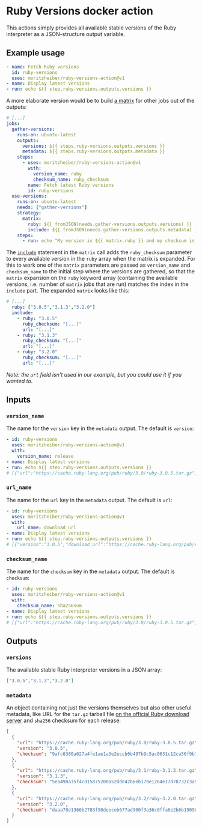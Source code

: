 # Ruby Versions docker action

This actions simply provides all available stable versions of the Ruby interpreter as a JSON-structure output variable.

## Example usage

```yaml
- name: Fetch Ruby versions
  id: ruby-versions
  uses: moritzheiber/ruby-versions-action@v1
- name: Display latest versions
- run: echo ${{ step.ruby-versions.outputs.versions }}
```

A more elaborate version would be to build [a matrix](https://docs.github.com/en/actions/using-workflows/workflow-syntax-for-github-actions#jobsjob_idstrategymatrix) for other jobs out of the outputs:

```yaml
# [...]
jobs:
  gather-versions:
    runs-on: ubuntu-latest
    outputs:
      versions: ${{ steps.ruby-versions.outputs.versions }}
      metadata: ${{ steps.ruby-versions.outputs.metadata }}
    steps:
      - uses: moritzheiber/ruby-versions-action@v1
        with:
          version_name: ruby
          checksum_name: ruby_checksum
        name: Fetch latest Ruby versions
        id: ruby-versions
  use-versions:
    runs-on: ubuntu-latest
    needs: ["gather-versions"]
    strategy:
      matrix:
        ruby: ${{ fromJSON(needs.gather-versions.outputs.versions) }}
        include: ${{ fromJSON(needs.gather-versions.outputs.metadata) }}
    steps:
      - run: echo "My version is ${{ matrix.ruby }} and my checksum is ${{ matrix.ruby_checksum }}"
```

The [`include`](https://docs.github.com/en/actions/using-workflows/workflow-syntax-for-github-actions#jobsjob_idstrategymatrixinclude) statement in the `matrix` call adds the `ruby_checksum` parameter to every available version in the `ruby` array when the matrix is expanded. For this to work one of the `matrix` parameters are passed as `version_name` and `checksum_name` to the initial step where the versions are gathered, so that the `matrix` expansion on the `ruby` keyword array (containing the available versions, i.e. number of `matrix` jobs that are run) matches the index in the `include` part. The expanded `matrix` looks like this:

```yaml
# [...]
  ruby: ["3.0.5","3.1.3","3.2.0"]
  include:
    - ruby: "3.0.5"
      ruby_checksum: "[...]"
      url: "[...]"
    - ruby: "3.1.3"
      ruby_checksum: "[...]"
      url: "[...]"
    - ruby: "3.2.0"
      ruby_checksum: "[...]"
      url: "[...]"
```

*Note: the `url` field isn't used in our example, but you could use it if you wanted to.*

## Inputs

### `version_name`

The name for the `version` key in the `metadata` output. The default is `version`:

```yaml
- id: ruby-versions
  uses: moritzheiber/ruby-versions-action@v1
  with:
    version_name: release
- name: Display latest versions
- run: echo ${{ step.ruby-versions.outputs.versions }}
# [{"url":"https://cache.ruby-lang.org/pub/ruby/3.0/ruby-3.0.5.tar.gz","release":"3.0.5","checksum":"9afc6380a027a4fe1ae1a3e2eccb6b497b9c5ac0631c12ca56f9b7beb4848776"}[...]
```

### `url_name`

The name for the `url` key in the `metadata` output. The default is `url`:

```yaml
- id: ruby-versions
  uses: moritzheiber/ruby-versions-action@v1
  with:
    url_name: download_url
- name: Display latest versions
- run: echo ${{ step.ruby-versions.outputs.versions }}
# [{"version":"3.0.5","download_url":"https://cache.ruby-lang.org/pub/ruby/3.0/ruby-3.0.5.tar.gz","checksum":"9afc6380a027a4fe1ae1a3e2eccb6b497b9c5ac0631c12ca56f9b7beb4848776"}[...]
```

### `checksum_name`

The name for the `checksum` key in the `metadata` output. The default is `checksum`:

```yaml
- id: ruby-versions
  uses: moritzheiber/ruby-versions-action@v1
  with:
    checksum_name: sha256sum
- name: Display latest versions
- run: echo ${{ step.ruby-versions.outputs.versions }}
# [{"url":"https://cache.ruby-lang.org/pub/ruby/3.0/ruby-3.0.5.tar.gz","version":"3.0.5","sha256sum":"9afc6380a027a4fe1ae1a3e2eccb6b497b9c5ac0631c12ca56f9b7beb4848776"}[...]
```

## Outputs

### `versions`

The available stable Ruby interpreter versions in a JSON array:

```json
["3.0.5","3.1.3","3.2.0"]
```

### `metadata`

An object containing not just the versions themselves but also other useful metadata, like URL for the `tar.gz` tarball file [on the official Ruby download server](https://cache.ruby-lang.org/pub/ruby/) and `sha256` checksum for each release:

```json
[
  {
    "url": "https://cache.ruby-lang.org/pub/ruby/3.0/ruby-3.0.5.tar.gz",
    "version": "3.0.5",
    "checksum": "9afc6380a027a4fe1ae1a3e2eccb6b497b9c5ac0631c12ca56f9b7beb4848776"
  },
  {
    "url": "https://cache.ruby-lang.org/pub/ruby/3.1/ruby-3.1.3.tar.gz",
    "version": "3.1.3",
    "checksum": "5ea498a35f4cd15875200a52dde42b6eb179e1264e17d78732c3a57cd1c6ab9e"
  },
  {
    "url": "https://cache.ruby-lang.org/pub/ruby/3.2/ruby-3.2.0.tar.gz",
    "version": "3.2.0",
    "checksum": "daaa78e1360b2783f98deeceb677ad900f3a36c0ffa6e2b6b19090be77abc272"
  }
]
```
